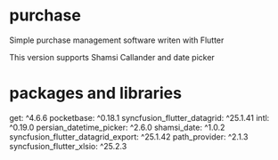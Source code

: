 # purchase

Simple purchase management software writen with Flutter

This version supports Shamsi Callander and date picker

# packages and libraries

  get: ^4.6.6
  pocketbase: ^0.18.1
  syncfusion_flutter_datagrid: ^25.1.41
  intl: ^0.19.0
  persian_datetime_picker: ^2.6.0
  shamsi_date: ^1.0.2
  syncfusion_flutter_datagrid_export: ^25.1.42
  path_provider: ^2.1.3
  syncfusion_flutter_xlsio: ^25.2.3
